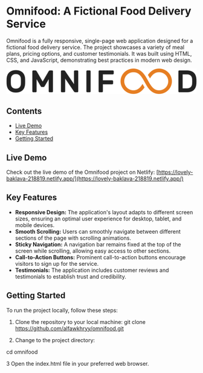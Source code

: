 # Omnifood: A Fictional Food Delivery Service

Omnifood is a fully responsive, single-page web application designed for a fictional food delivery service. The project showcases a variety of meal plans, pricing options, and customer testimonials. It was built using HTML, CSS, and JavaScript, demonstrating best practices in modern web design.

![Omnifood Logo](./img/omnifood-logo.png)

## Contents

- [Live Demo](#live-demo)
- [Key Features](#key-features)
- [Getting Started](#getting-started)

## Live Demo

Check out the live demo of the Omnifood project on Netlify: [https://lovely-baklava-218819.netlify.app/](https://lovely-baklava-218819.netlify.app/)

## Key Features

- **Responsive Design:** The application's layout adapts to different screen sizes, ensuring an optimal user experience for desktop, tablet, and mobile devices.
- **Smooth Scrolling:** Users can smoothly navigate between different sections of the page with scrolling animations.
- **Sticky Navigation:** A navigation bar remains fixed at the top of the screen while scrolling, allowing easy access to other sections.
- **Call-to-Action Buttons:** Prominent call-to-action buttons encourage visitors to sign up for the service.
- **Testimonials:** The application includes customer reviews and testimonials to establish trust and credibility.

## Getting Started

To run the project locally, follow these steps:

1. Clone the repository to your local machine:
git clone https://github.com/alfawkhryy/omnifood.git

2. Change to the project directory:

cd omnifood

3 Open the index.html file in your preferred web browser.



